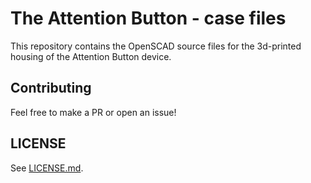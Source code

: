 # The Attention Button - case files

This repository contains the OpenSCAD source files for the 3d-printed housing of
the Attention Button device.

## Contributing

Feel free to make a PR or open an issue!

## LICENSE

See [LICENSE.md](./LICENSE.md).
